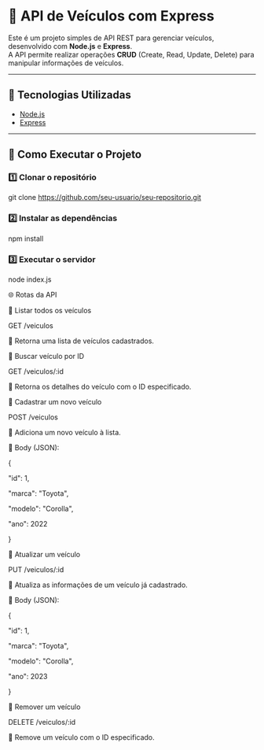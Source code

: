 # 🚗 API de Veículos com Express

Este é um projeto simples de API REST para gerenciar veículos, desenvolvido com **Node.js** e **Express**.  
A API permite realizar operações **CRUD** (Create, Read, Update, Delete) para manipular informações de veículos.

---

## 🚀 Tecnologias Utilizadas

- [Node.js](https://nodejs.org/)
- [Express](https://expressjs.com/)

---

## 📌 Como Executar o Projeto

### 1️⃣ Clonar o repositório  

git clone https://github.com/seu-usuario/seu-repositorio.git

### 2️⃣ Instalar as dependências

npm install

### 3️⃣ Executar o servidor

node index.js

🌐 Rotas da API

🔹 Listar todos os veículos

GET /veiculos

📌 Retorna uma lista de veículos cadastrados.

🔹 Buscar veículo por ID

GET /veiculos/:id

📌 Retorna os detalhes do veículo com o ID especificado.

🔹 Cadastrar um novo veículo

POST /veiculos

📌 Adiciona um novo veículo à lista.

🔹 Body (JSON):

{

  "id": 1,
  
  "marca": "Toyota",
  
  "modelo": "Corolla",
  
  "ano": 2022
  
}

🔹 Atualizar um veículo

PUT /veiculos/:id

📌 Atualiza as informações de um veículo já cadastrado.

🔹 Body (JSON):

{

  "id": 1,
  
  "marca": "Toyota",
  
  "modelo": "Corolla",
  
  "ano": 2023
  
}

🔹 Remover um veículo

DELETE /veiculos/:id

📌 Remove um veículo com o ID especificado.

